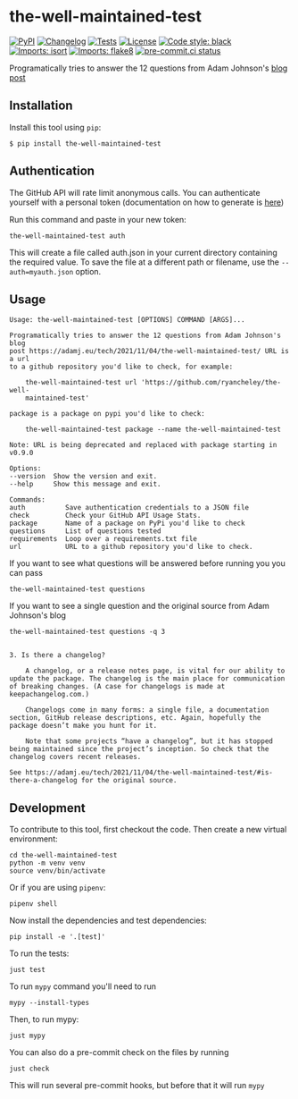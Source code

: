 # the-well-maintained-test

[![PyPI](https://img.shields.io/pypi/v/the-well-maintained-test.svg)](https://pypi.org/project/the-well-maintained-test/)
[![Changelog](https://img.shields.io/github/v/release/ryancheley/the-well-maintained-test?include_prereleases&label=changelog)](https://github.com/ryancheley/the-well-maintained-test/releases)
[![Tests](https://github.com/ryancheley/the-well-maintained-test/workflows/Test/badge.svg)](https://github.com/ryancheley/the-well-maintained-test/actions?query=workflow%3ATest)
[![License](https://img.shields.io/badge/license-Apache%202.0-blue.svg)](https://github.com/ryancheley/the-well-maintained-test/blob/master/LICENSE)
[![Code style: black](https://img.shields.io/badge/code%20style-black-000000.svg)](https://github.com/psf/black)
[![Imports: isort](https://img.shields.io/badge/%20imports-isort-%231674b1?style=flat&labelColor=ef8336)](https://pycqa.github.io/isort/)
[![Imports: flake8](https://img.shields.io/badge/%20imports-flake8-%231674b1?style=flat&labelColor=ef8336)](https://pycqa.github.io/flake8/)
[![pre-commit.ci status](https://results.pre-commit.ci/badge/github/ryancheley/the-well-maintained-test/main.svg)](https://results.pre-commit.ci/latest/github/ryancheley/the-well-maintained-test/main)



Programatically tries to answer the 12 questions from Adam Johnson's [blog post](https://adamj.eu/tech/2021/11/04/the-well-maintained-test/)

## Installation

Install this tool using `pip`:

    $ pip install the-well-maintained-test


## Authentication
The GitHub API will rate limit anonymous calls. You can authenticate yourself with a personal token (documentation on how to generate is [here](https://github.com/settings/tokens))

Run this command and paste in your new token:

    the-well-maintained-test auth

This will create a file called auth.json in your current directory containing the required value. To save the file at a different path or filename, use the `--auth=myauth.json` option.

## Usage

    Usage: the-well-maintained-test [OPTIONS] COMMAND [ARGS]...

    Programatically tries to answer the 12 questions from Adam Johnson's blog
    post https://adamj.eu/tech/2021/11/04/the-well-maintained-test/ URL is a url
    to a github repository you'd like to check, for example:

        the-well-maintained-test url 'https://github.com/ryancheley/the-well-
        maintained-test'

    package is a package on pypi you'd like to check:

        the-well-maintained-test package --name the-well-maintained-test

    Note: URL is being deprecated and replaced with package starting in v0.9.0

    Options:
    --version  Show the version and exit.
    --help     Show this message and exit.

    Commands:
    auth          Save authentication credentials to a JSON file
    check         Check your GitHub API Usage Stats.
    package       Name of a package on PyPi you'd like to check
    questions     List of questions tested
    requirements  Loop over a requirements.txt file
    url           URL to a github repository you'd like to check.

If you want to see what questions will be answered before running you you can pass 

    the-well-maintained-test questions

If you want to see a single question and the original source from Adam Johnson's blog

    the-well-maintained-test questions -q 3


    3. Is there a changelog?

        A changelog, or a release notes page, is vital for our ability to update the package. The changelog is the main place for communication of breaking changes. (A case for changelogs is made at keepachangelog.com.)

        Changelogs come in many forms: a single file, a documentation section, GitHub release descriptions, etc. Again, hopefully the package doesn’t make you hunt for it. 

        Note that some projects “have a changelog”, but it has stopped being maintained since the project’s inception. So check that the changelog covers recent releases.

    See https://adamj.eu/tech/2021/11/04/the-well-maintained-test/#is-there-a-changelog for the original source.


## Development

To contribute to this tool, first checkout the code. Then create a new virtual environment:

    cd the-well-maintained-test
    python -m venv venv
    source venv/bin/activate

Or if you are using `pipenv`:

    pipenv shell

Now install the dependencies and test dependencies:

    pip install -e '.[test]'

To run the tests:

    just test

To run `mypy` command you'll need to run

    mypy --install-types

Then, to run mypy:

    just mypy

You can also do a pre-commit check on the files by running

    just check

This will run several pre-commit hooks, but before that it will run `mypy`
